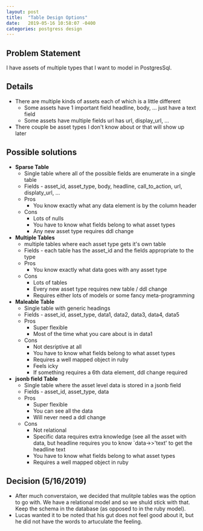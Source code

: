 ```yaml
---
layout: post
title:  "Table Design Options"
date:   2019-05-16 10:58:07 -0400
categories: postgress design
---
```


## Problem Statement
  I have assets of multiple types that I want to model in PostgresSql.  

## Details 
* There are multiple kinds of assets each of which is a little different
  * Some assets have 1 important field headline, body, ... just have a text field
  * Some assets have multiple fields url has url, display_url, ...
* There couple be asset types I don't know about or that will show up later

## Possible solutions
* **Sparse Table**
  * Single table where all of the possible fields are enumerate in a single table
  * Fields - asset_id, asset_type, body, headline, call_to_action, url, displaty_url, ...
  * Pros
    * You know exactly what any data element is by the column header
  * Cons
    * Lots of nulls
    * You have to know what fields belong to what asset types
    * Any new asset type requires ddl change
* **Multiple Tables**
  * multiple tables where each asset type gets it's own table
  * Fields - each table has the asset_id and the fields appropriate to the type
  * Pros
    * You know exactly what data goes with any asset type
  * Cons
    * Lots of tables
    * Every new asset type requires new table / ddl change
    * Requires either lots of models or some fancy meta-programming
* **Maleable Table**
  * Single table with generic headings
  * Fields - asset_id, asset_type, data1, data2, data3, data4, data5
  * Pros
    * Super flexible
    * Most of the time what you care about is in data1
  * Cons
    * Not desriptive at all
    * You have to know what fields belong to what asset types
    * Requires a well mapped object in ruby
    * Feels icky
    * If something requires a 6th data element, ddl change required
* **jsonb field Table**
  * Single table where the asset level data is stored in a jsonb field
  * Fields - asset_id, asset_type, data
  * Pros
    * Super flexible
    * You can see all the data
    * Will never need a ddl change
  * Cons
    * Not relational
    * Specific data requires extra knowledge (see all the asset with data, but headline requires you to know `data->>'text' to get the headline text
    * You have to know what fields belong to what asset types
    * Requires a well mapped object in ruby


## Decision (5/16/2019)
* After much converstaion, we decided that mulitple tables was the option to go with.  We have a relational model
and so we shuld stick with that.  Keep the schema in the database (as opposed to in the ruby model).
* Lucas wanted it to be noted that his gut does not feel good about it, but he did not have the words to artuculate
the feeling.
